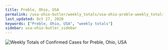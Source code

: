 ```yaml
---
title: Preble, Ohio, USA
permalink: /usa-ohio-butler/weekly_totals/usa-ohio-preble-weekly_totals.html
last_updated: Oct 27, 2020
keywords: ["Preble, Ohio, USA", "weekly totals"]
sidebar: usa-ohio-butler_sidebar
---
```


![Weekly Totals of Confirmed Cases for Preble, Ohio, USA](/covid_tracker/images/graphs/usa-ohio-preble-weekly_totals_graph.png)
